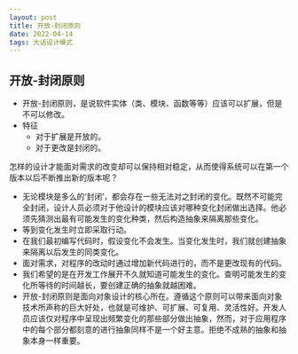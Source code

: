```yaml
---
layout: post
title: 开放-封闭原则
date: 2022-04-14
tags: 大话设计模式
---
```


## 开放-封闭原则

- 开放-封闭原则，是说软件实体（类、模块、函数等等）应该可以扩展，但是不可以修改。
- 特征
    - 对于扩展是开放的。
    - 对于更改是封闭的。

怎样的设计才能面对需求的改变却可以保持相对稳定，从而使得系统可以在第一个版本以后不断推出新的版本呢？

- 无论模块是多么的‘封闭’，都会存在一些无法对之封闭的变化。既然不可能完全封闭，设计人员必须对于他设计的模块应该对哪种变化封闭做出选择。他必须先猜测出最有可能发生的变化种类，然后构造抽象来隔离那些变化。
- 等到变化发生时立即采取行动。
- 在我们最初编写代码时，假设变化不会发生。当变化发生时，我们就创建抽象来隔离以后发生的同类变化。
- 面对需求，对程序的改动时通过增加新代码进行的，而不是更改现有的代码。
- 我们希望的是在开发工作展开不久就知道可能发生的变化。查明可能发生的变化所等待的时间越长，要创建正确的抽象就越困难。
- 开放-封闭原则是面向对象设计的核心所在。遵循这个原则可以带来面向对象技术所声称的巨大好处，也就是可维护、可扩展、可复用、灵活性好。开发人员应该仅对程序中呈现出频繁变化的那些部分做出抽象，然而，对于应用程序中的每个部分都刻意的进行抽象同样不是一个好主意。拒绝不成熟的抽象和抽象本身一样重要。